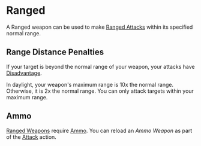 # Ranged

A Ranged weapon can be used to make [Ranged Attacks](../../Game%20Procedures/Combat/Ranged%20Attack.md) within its specified normal range.

## Range Distance Penalties

If your target is beyond the normal range of your weapon, your attacks have [Disadvantage](../../Game%20Procedures/Die%20Rolling%20Mechanics/Disadvantage.md).

In daylight, your weapon's maximum range is 10x the normal range. Otherwise, it is 2x the normal range. You can only attack targets within your maximum range.

## Ammo

[Ranged Weapons](../Weapons/Weapons.md#Ranged%20Weapons) require [Ammo](Ammo%20Property.md). You can reload an *Ammo Weapon* as part of the [Attack](../../Game%20Procedures/Combat/Attack.md) action.

